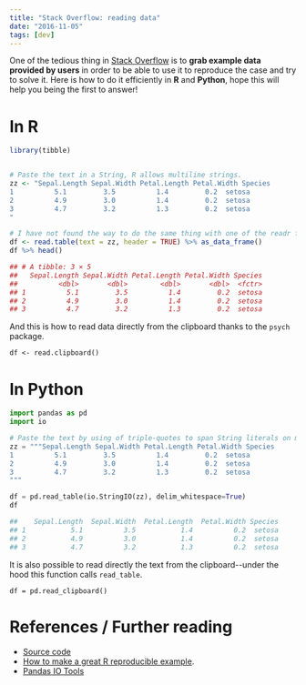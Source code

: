 ```yaml
---
title: "Stack Overflow: reading data"
date: "2016-11-05"
tags: [dev]
---
```


One of the tedious thing in [Stack Overflow](http://stackoverflow.com/) is to **grab example data provided by users** in order to be able to use it to reproduce the case and try to solve it. Here is how to do it efficiently in **R** and **Python**, hope this will help you being the first to answer!

# In R

```r
library(tibble)


# Paste the text in a String, R allows multiline strings.
zz <- "Sepal.Length Sepal.Width Petal.Length Petal.Width Species
1          5.1         3.5          1.4         0.2  setosa
2          4.9         3.0          1.4         0.2  setosa
3          4.7         3.2          1.3         0.2  setosa
"

# I have not found the way to do the same thing with one of the readr function :-(
df <- read.table(text = zz, header = TRUE) %>% as_data_frame()
df %>% head()

## # A tibble: 3 × 5
##   Sepal.Length Sepal.Width Petal.Length Petal.Width Species
##          <dbl>       <dbl>        <dbl>       <dbl>  <fctr>
## 1          5.1         3.5          1.4         0.2  setosa
## 2          4.9         3.0          1.4         0.2  setosa
## 3          4.7         3.2          1.3         0.2  setosa
```

And this is how to read data directly from the clipboard thanks to the 
`psych` package.

`df <- read.clipboard()`

# In Python

```python
import pandas as pd
import io

# Paste the text by using of triple-quotes to span String literals on multiple lines
zz = """Sepal.Length Sepal.Width Petal.Length Petal.Width Species
1          5.1         3.5          1.4         0.2  setosa
2          4.9         3.0          1.4         0.2  setosa
3          4.7         3.2          1.3         0.2  setosa
"""

df = pd.read_table(io.StringIO(zz), delim_whitespace=True)
df

##    Sepal.Length  Sepal.Width  Petal.Length  Petal.Width Species
## 1           5.1          3.5           1.4          0.2  setosa
## 2           4.9          3.0           1.4          0.2  setosa
## 3           4.7          3.2           1.3          0.2  setosa
```

It is also possible to read directly the text from the clipboard--under the hood this function calls `read_table`.

`df = pd.read_clipboard()`

# References / Further reading

* [Source code](https://gist.github.com/romainx/07a5a5dfeb663f29abebb92b14a64f05)
* [How to make a great R reproducible example](https://stackoverflow.com/questions/5963269/how-to-make-a-great-r-reproducible-example).
* [Pandas IO Tools](https://pandas.pydata.org/pandas-docs/stable/io.html)
